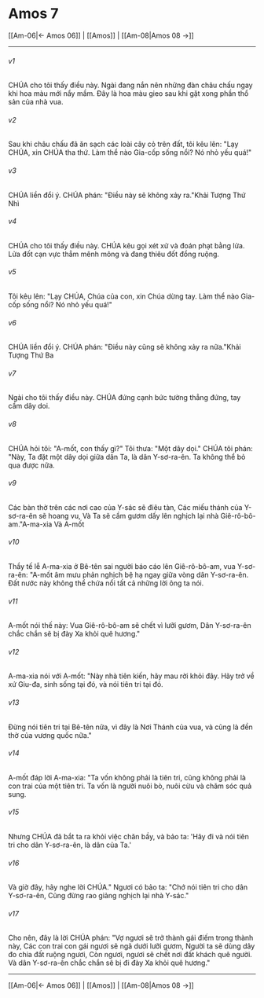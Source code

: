# Amos 7

[[Am-06|← Amos 06]] | [[Amos]] | [[Am-08|Amos 08 →]]
***



###### v1 
CHÚA cho tôi thấy điều này. Ngài đang nắn nên những đàn châu chấu ngay khi hoa màu mới nẩy mầm. Đây là hoa màu gieo sau khi gặt xong phần thổ sản của nhà vua. 

###### v2 
Sau khi châu chấu đã ăn sạch các loài cây cỏ trên đất, tôi kêu lên: "Lạy CHÚA, xin CHÚA tha thứ. Làm thể nào Gia-cốp sống nổi? Nó nhỏ yếu quá!" 

###### v3 
CHÚA liền đổi ý. CHÚA phán: "Điều này sẽ không xảy ra."Khải Tượng Thứ Nhì 

###### v4 
CHÚA cho tôi thấy điều này. CHÚA kêu gọi xét xử và đoán phạt bằng lửa. Lửa đốt cạn vực thẳm mênh mông và đang thiêu đốt đồng ruộng. 

###### v5 
Tôi kêu lên: "Lạy CHÚA, Chúa của con, xin Chúa dừng tay. Làm thể nào Gia-cốp sống nổi? Nó nhỏ yếu quá!" 

###### v6 
CHÚA liền đổi ý. CHÚA phán: "Điều này cũng sẽ không xảy ra nữa."Khải Tượng Thứ Ba 

###### v7 
Ngài cho tôi thấy điều này. CHÚA đứng cạnh bức tường thẳng đứng, tay cầm dây doi. 

###### v8 
CHÚA hỏi tôi: "A-mốt, con thấy gì?" Tôi thưa: "Một dây dọi." CHÚA tôi phán: "Này, Ta đặt một dây dọi giữa dân Ta, là dân Y-sơ-ra-ên. Ta không thể bỏ qua được nữa. 

###### v9 
Các bàn thờ trên các nơi cao của Y-sác sẽ điêu tàn, Các miếu thánh của Y-sơ-ra-ên sẽ hoang vu, Và Ta sẽ cầm gươm dấy lên nghịch lại nhà Giê-rô-bô-am."A-ma-xia Và A-mốt 

###### v10 
Thầy tế lễ A-ma-xia ở Bê-tên sai người báo cáo lên Giê-rô-bô-am, vua Y-sơ-ra-ên: "A-mốt âm mưu phản nghịch bệ hạ ngay giữa vòng dân Y-sơ-ra-ên. Đất nước này không thể chứa nổi tất cả những lời ông ta nói. 

###### v11 
A-mốt nói thế này: Vua Giê-rô-bô-am sẽ chết vì lưỡi gươm, Dân Y-sơ-ra-ên chắc chắn sẽ bị đày Xa khỏi quê hương." 

###### v12 
A-ma-xia nói với A-mốt: "Này nhà tiên kiến, hãy mau rời khỏi đây. Hãy trở về xứ Giu-đa, sinh sống tại đó, và nói tiên tri tại đó. 

###### v13 
Đừng nói tiên tri tại Bê-tên nữa, vì đây là Nơi Thánh của vua, và cũng là đền thờ của vương quốc nữa." 

###### v14 
A-mốt đáp lời A-ma-xia: "Ta vốn không phải là tiên tri, cũng không phải là con trai của một tiên tri. Ta vốn là người nuôi bò, nuôi cừu và chăm sóc quả sung. 

###### v15 
Nhưng CHÚA đã bắt ta ra khỏi việc chăn bầy, và bảo ta: 'Hãy đi và nói tiên tri cho dân Y-sơ-ra-ên, là dân của Ta.' 

###### v16 
Và giờ đây, hãy nghe lời CHÚA." Ngươi có bảo ta: "Chớ nói tiên tri cho dân Y-sơ-ra-ên, Cũng đừng rao giảng nghịch lại nhà Y-sác." 

###### v17 
Cho nên, đây là lời CHÚA phán: "Vợ ngươi sẽ trở thành gái điếm trong thành này, Các con trai con gái ngươi sẽ ngã dưới lưỡi gươm, Người ta sẽ dùng dây đo chia đất ruộng ngươi, Còn ngươi, ngươi sẽ chết nơi đất khách quê người. Và dân Y-sơ-ra-ên chắc chắn sẽ bị đi đày Xa khỏi quê hương."

***
[[Am-06|← Amos 06]] | [[Amos]] | [[Am-08|Amos 08 →]]
